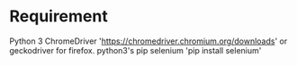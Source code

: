 # Requirement
Python 3
ChromeDriver 'https://chromedriver.chromium.org/downloads' or geckodriver for firefox.
python3's pip
selenium 'pip install selenium'
